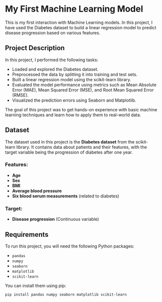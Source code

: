 # My First Machine Learning Model

This is my first interaction with Machine Learning models. In this project, I have used the Diabetes dataset to build a linear regression model to predict disease progression based on various features.

## Project Description

In this project, I performed the following tasks:

- Loaded and explored the Diabetes dataset.
- Preprocessed the data by splitting it into training and test sets.
- Built a linear regression model using the scikit-learn library.
- Evaluated the model performance using metrics such as Mean Absolute Error (MAE), Mean Squared Error (MSE), and Root Mean Squared Error (RMSE).
- Visualized the prediction errors using Seaborn and Matplotlib.

The goal of this project was to get hands-on experience with basic machine learning techniques and learn how to apply them to real-world data.

## Dataset

The dataset used in this project is the **Diabetes dataset** from the scikit-learn library. It contains data about patients and their features, with the target variable being the progression of diabetes after one year.

### Features:
- **Age**
- **Sex**
- **BMI**
- **Average blood pressure**
- **Six blood serum measurements** (related to diabetes)

### Target:
- **Disease progression** (Continuous variable)

## Requirements

To run this project, you will need the following Python packages:
- `pandas`
- `numpy`
- `seaborn`
- `matplotlib`
- `scikit-learn`

You can install them using pip:
```bash
pip install pandas numpy seaborn matplotlib scikit-learn

